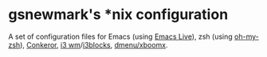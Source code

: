 # gsnewmark's *nix configuration
A set of configuration files for Emacs (using
[Emacs Live](https://github.com/overtone/emacs-live)), zsh (using
[oh-my-zsh](https://github.com/robbyrussell/oh-my-zsh)),
[Conkeror](http://conkeror.org/),
[i3 wm](http://i3wm.org/)/[i3blocks](https://github.com/vivien/i3blocks), 
[dmenu/xboomx](https://bitbucket.org/dehun/xboomx/wiki/Home).

